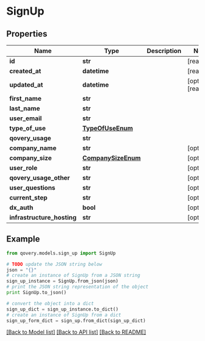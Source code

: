 # SignUp


## Properties
Name | Type | Description | Notes
------------ | ------------- | ------------- | -------------
**id** | **str** |  | [readonly] 
**created_at** | **datetime** |  | [readonly] 
**updated_at** | **datetime** |  | [optional] [readonly] 
**first_name** | **str** |  | 
**last_name** | **str** |  | 
**user_email** | **str** |  | 
**type_of_use** | [**TypeOfUseEnum**](TypeOfUseEnum.md) |  | 
**qovery_usage** | **str** |  | 
**company_name** | **str** |  | [optional] 
**company_size** | [**CompanySizeEnum**](CompanySizeEnum.md) |  | [optional] 
**user_role** | **str** |  | [optional] 
**qovery_usage_other** | **str** |  | [optional] 
**user_questions** | **str** |  | [optional] 
**current_step** | **str** |  | [optional] 
**dx_auth** | **bool** |  | [optional] 
**infrastructure_hosting** | **str** |  | [optional] 

## Example

```python
from qovery.models.sign_up import SignUp

# TODO update the JSON string below
json = "{}"
# create an instance of SignUp from a JSON string
sign_up_instance = SignUp.from_json(json)
# print the JSON string representation of the object
print SignUp.to_json()

# convert the object into a dict
sign_up_dict = sign_up_instance.to_dict()
# create an instance of SignUp from a dict
sign_up_form_dict = sign_up.from_dict(sign_up_dict)
```
[[Back to Model list]](../README.md#documentation-for-models) [[Back to API list]](../README.md#documentation-for-api-endpoints) [[Back to README]](../README.md)


